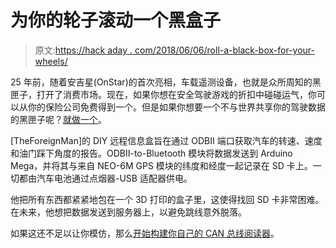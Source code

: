 # 为你的轮子滚动一个黑盒子

> 原文:[https://hack aday . com/2018/06/06/roll-a-black-box-for-your-wheels/](https://hackaday.com/2018/06/06/roll-a-black-box-for-your-wheels/)

25 年前，随着安吉星(OnStar)的首次亮相，车载遥测设备，也就是众所周知的黑匣子，打开了消费市场。现在，如果你想在安全驾驶游戏的折扣中碰碰运气，你可以从你的保险公司免费得到一个。但是如果你想要一个不与世界共享你的驾驶数据的黑匣子呢？[就做一个](http://www.instructables.com/id/DIY-Telematics-Box/)。

[TheForeignMan]的 DIY 远程信息盒旨在通过 ODBII 端口获取汽车的转速、速度和油门踩下角度的报告。ODBII-to-Bluetooth 模块将数据发送到 Arduino Mega，并将其与来自 NEO-6M GPS 模块的纬度和经度一起记录在 SD 卡上。一切都由汽车电池通过点烟器-USB 适配器供电。

他把所有东西都紧紧地包在一个 3D 打印的盒子里，这使得找回 SD 卡非常困难。在未来，他想把数据发送到服务器上，以避免跳线意外脱落。

如果这还不足以让你模仿，那么[开始构建你自己的 CAN 总线阅读器](https://hackaday.com/2012/04/17/tinkering-with-odb-ii-and-the-can-bus/)。